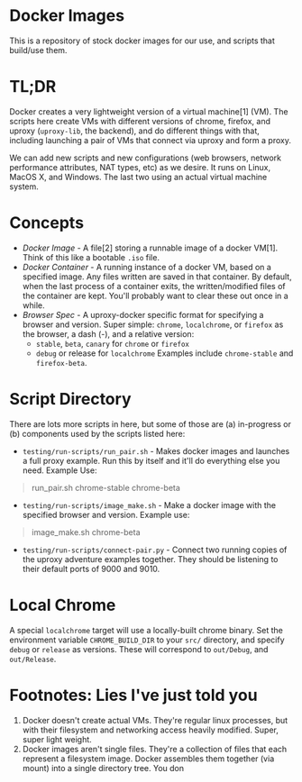 # Docker Images

This is a repository of stock docker images for our use, and scripts that build/use them.

# TL;DR
  Docker creates a very lightweight version of a virtual machine[1] (VM).  The scripts here create VMs with different versions of chrome, firefox, and uproxy (`uproxy-lib`, the backend), and do different things with that, including launching a pair of VMs that connect via uproxy and form a proxy.
  
  We can add new scripts and new configurations (web browsers, network performance attributes, NAT types, etc) as we desire.  It runs on Linux, MacOS X, and Windows.  The last two using an actual virtual machine system.

# Concepts
 * *Docker Image* - A file[2] storing a runnable image of a docker VM[1].  Think of this like a bootable `.iso` file.
 * *Docker Container* - A running instance of a docker VM, based on a specified image.  Any files written are saved in that container.  By default, when the last process of a container exits, the written/modified files of the container are kept.  You'll probably want to clear these out once in a while.
 * *Browser Spec* - A uproxy-docker specific format for specifying a browser and version.  Super simple: `chrome`, `localchrome`, or `firefox` as the browser, a dash (-), and a relative version:
   * `stable`, `beta`, `canary` for `chrome` or `firefox`
   * `debug` or release for `localchrome`
   Examples include `chrome-stable` and `firefox-beta`. 

# Script Directory
 There are lots more scripts in here, but some of those are (a) in-progress or (b) components used by the scripts listed here:
 * `testing/run-scripts/run_pair.sh` - Makes docker images and launches a full proxy example.  Run this by itself and it'll do everything else you need. Example Use:
> run_pair.sh chrome-stable chrome-beta

 * `testing/run-scripts/image_make.sh` - Make a docker image with the specified browser and version.  Example use:
> image_make.sh chrome-beta

 * `testing/run-scripts/connect-pair.py` - Connect two running copies of the uproxy adventure examples together.  They should be listening to their default ports of 9000 and 9010.

# Local Chrome
 A special `localchrome` target will use a locally-built chrome binary.  Set the environment variable `CHROME_BUILD_DIR` to your `src/` directory, and specify `debug` or `release` as versions.  These will correspond to `out/Debug`, and `out/Release`.
 
# Footnotes: Lies I've just told you
 1. Docker doesn't create actual VMs.  They're regular linux processes, but with their filesystem and networking access heavily modified.  Super, super light weight.
 2. Docker images aren't single files.  They're a collection of files that each represent a filesystem image. Docker assembles them together (via mount) into a single directory tree.  You don
